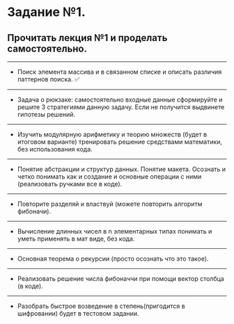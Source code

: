 # Задание №1.

## Прочитать лекция №1 и проделать самостоятельно.
---
- Поиск элемента массива и в связанном списке и описать различия паттернов поиска. :white_check_mark:
---
- Задача о рюкзаке: самостоятельно входные данные сформируйте и решите 3 стратегиями данную задачу. Если не получится выдвинете гипотезы решений.
---
- Изучить модулярную арифметику и теорию множеств (будет в итоговом варианте) тренировать решение средствами математики, без использования кода.
---
- Понятие абстракции и структур данных. Понятие макета. Осознать и четко понимать как и создание и основные операции с ними (реализовать ручками все в коде).
---
- Повторите разделяй и властвуй (можете повторить алгоритм фибоначи).
---
- Вычисление длинных чисел в n элементарных типах понимать и уметь применять в мат виде, без кода.
---
- Основная теорема о рекурсии (просто осознать что это такое).
---
- Реализовать решение числа фибоначчи при помощи вектор столбца (в коде).
---
- Разобрать быстрое возведение в степень(пригодится в шифровании) будет в тестовом задании.
